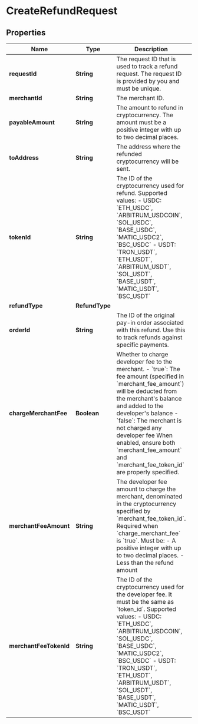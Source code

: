 

# CreateRefundRequest


## Properties

| Name | Type | Description | Notes |
|------------ | ------------- | ------------- | -------------|
|**requestId** | **String** | The request ID that is used to track a refund request. The request ID is provided by you and must be unique. |  |
|**merchantId** | **String** | The merchant ID. |  [optional] |
|**payableAmount** | **String** | The amount to refund in cryptocurrency. The amount must be a positive integer with up to two decimal places. |  |
|**toAddress** | **String** | The address where the refunded cryptocurrency will be sent. |  [optional] |
|**tokenId** | **String** | The ID of the cryptocurrency used for refund. Supported values:    - USDC: &#x60;ETH_USDC&#x60;, &#x60;ARBITRUM_USDCOIN&#x60;, &#x60;SOL_USDC&#x60;, &#x60;BASE_USDC&#x60;, &#x60;MATIC_USDC2&#x60;, &#x60;BSC_USDC&#x60;   - USDT: &#x60;TRON_USDT&#x60;, &#x60;ETH_USDT&#x60;, &#x60;ARBITRUM_USDT&#x60;, &#x60;SOL_USDT&#x60;, &#x60;BASE_USDT&#x60;, &#x60;MATIC_USDT&#x60;, &#x60;BSC_USDT&#x60;  |  |
|**refundType** | **RefundType** |  |  |
|**orderId** | **String** | The ID of the original pay-in order associated with this refund. Use this to track refunds against specific payments. |  [optional] |
|**chargeMerchantFee** | **Boolean** | Whether to charge developer fee to the merchant.     - &#x60;true&#x60;: The fee amount (specified in &#x60;merchant_fee_amount&#x60;) will be deducted from the merchant&#39;s balance and added to the developer&#39;s balance    - &#x60;false&#x60;: The merchant is not charged any developer fee  When enabled, ensure both &#x60;merchant_fee_amount&#x60; and &#x60;merchant_fee_token_id&#x60; are properly specified.  |  [optional] |
|**merchantFeeAmount** | **String** | The developer fee amount to charge the merchant, denominated in the cryptocurrency specified by &#x60;merchant_fee_token_id&#x60;. Required when &#x60;charge_merchant_fee&#x60; is &#x60;true&#x60;. Must be:   - A positive integer with up to two decimal places.   - Less than the refund amount  |  [optional] |
|**merchantFeeTokenId** | **String** | The ID of the cryptocurrency used for the developer fee. It must be the same as &#x60;token_id&#x60;. Supported values:   - USDC: &#x60;ETH_USDC&#x60;, &#x60;ARBITRUM_USDCOIN&#x60;, &#x60;SOL_USDC&#x60;, &#x60;BASE_USDC&#x60;, &#x60;MATIC_USDC2&#x60;, &#x60;BSC_USDC&#x60;   - USDT: &#x60;TRON_USDT&#x60;, &#x60;ETH_USDT&#x60;, &#x60;ARBITRUM_USDT&#x60;, &#x60;SOL_USDT&#x60;, &#x60;BASE_USDT&#x60;, &#x60;MATIC_USDT&#x60;, &#x60;BSC_USDT&#x60;  |  [optional] |




